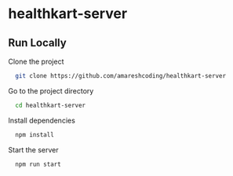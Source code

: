 # healthkart-server

## Run Locally

Clone the project

```bash
  git clone https://github.com/amareshcoding/healthkart-server
```

Go to the project directory

```bash
  cd healthkart-server
```

Install dependencies

```bash
  npm install
```

Start the server

```bash
  npm run start
```
